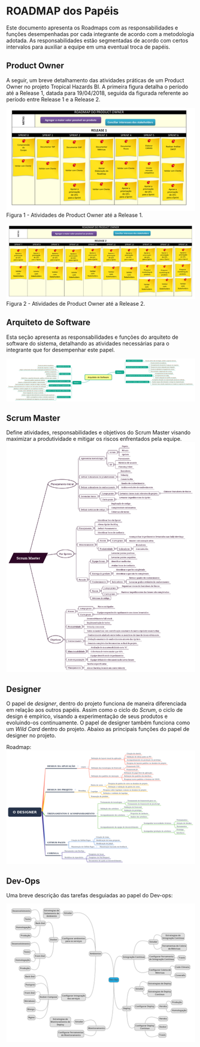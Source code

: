 # ROADMAP dos Papéis
Este documento apresenta os Roadmaps com as responsabilidades e funções desempenhadas por cada integrante de acordo com a metodologia adotada. As responsabilidades estão segmentadas de acordo com certos intervalos para auxiliar a equipe em uma eventual troca de papéis.


## Product Owner

A seguir, um breve detalhamento das atividades práticas de um Product Owner no projeto Tropical Hazards BI. A primeira figura detalha o período até a Release 1, datada para 19/04/2018, seguida da figurada referente ao período entre Release 1 e a Release 2.

![Roadmap_PO_R1](Imagens/PAPEL_PO_R1.png)
Figura 1 - Atividades de Product Owner até a Release 1.

![Roadmap_PO_R2](Imagens/PAPEL_PO_R2.png)
Figura 2 - Atividades de Product Owner até a Release 2.


## Arquiteto de Software
Esta seção apresenta as responsabilidades e funções do arquiteto de software do sistema, detalhando as atividades necessárias para o integrante que for desempenhar este papel.

![Roadmap_arquiteto](Imagens/PAPEL_ARQUITETO.png)


## Scrum Master
Define atividades, responsabilidades e objetivos do Scrum Master visando maximizar a produtividade e mitigar os riscos enfrentados pela equipe.
<img src="Imagens/scrum_master.png" class="responsive-img">

## Designer
O papel de _designer_, dentro do projeto funciona de maneira diferenciada em relação aos outros papéis. Assim como o ciclo do _Scrum_, o ciclo de design é empírico, visando a experimentação de seus produtos e evoluindo-os continuamente. O papel de designer também funciona como um _Wild Card_ dentro do projeto.
Abaixo as principais funções do papel de designer no projeto.

Roadmap:
<img src="Imagens/papel_designer.png" alt="papel_design" class="responsive-img">

## Dev-Ops
Uma breve descrição das tarefas desguiadas ao papel do Dev-ops:

![Roadmap_devops](Imagens/papel_devops.png)
